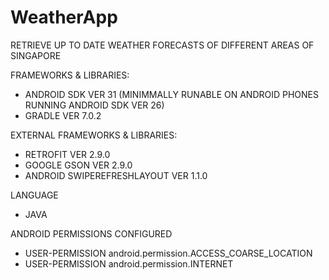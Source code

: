 # WeatherApp
RETRIEVE UP TO DATE WEATHER FORECASTS OF DIFFERENT AREAS OF SINGAPORE

FRAMEWORKS & LIBRARIES:
  - ANDROID SDK VER 31 (MINIMMALLY RUNABLE ON ANDROID PHONES RUNNING ANDROID SDK VER 26)
  - GRADLE VER 7.0.2

EXTERNAL FRAMEWORKS & LIBRARIES:
  - RETROFIT VER 2.9.0
  - GOOGLE GSON VER 2.9.0 
  - ANDROID SWIPEREFRESHLAYOUT VER 1.1.0

LANGUAGE
  - JAVA

ANDROID PERMISSIONS CONFIGURED
  - USER-PERMISSION android.permission.ACCESS_COARSE_LOCATION
  - USER-PERMISSION android.permission.INTERNET
  






